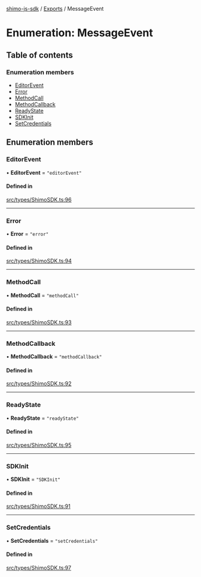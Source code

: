 [shimo-js-sdk](../README.md) / [Exports](../modules.md) / MessageEvent

# Enumeration: MessageEvent

## Table of contents

### Enumeration members

- [EditorEvent](MessageEvent.md#editorevent)
- [Error](MessageEvent.md#error)
- [MethodCall](MessageEvent.md#methodcall)
- [MethodCallback](MessageEvent.md#methodcallback)
- [ReadyState](MessageEvent.md#readystate)
- [SDKInit](MessageEvent.md#sdkinit)
- [SetCredentials](MessageEvent.md#setcredentials)

## Enumeration members

### EditorEvent

• **EditorEvent** = `"editorEvent"`

#### Defined in

[src/types/ShimoSDK.ts:96](https://github.com/shimohq/shimo-js-sdk/blob/d29b8a1/src/types/ShimoSDK.ts#L96)

___

### Error

• **Error** = `"error"`

#### Defined in

[src/types/ShimoSDK.ts:94](https://github.com/shimohq/shimo-js-sdk/blob/d29b8a1/src/types/ShimoSDK.ts#L94)

___

### MethodCall

• **MethodCall** = `"methodCall"`

#### Defined in

[src/types/ShimoSDK.ts:93](https://github.com/shimohq/shimo-js-sdk/blob/d29b8a1/src/types/ShimoSDK.ts#L93)

___

### MethodCallback

• **MethodCallback** = `"methodCallback"`

#### Defined in

[src/types/ShimoSDK.ts:92](https://github.com/shimohq/shimo-js-sdk/blob/d29b8a1/src/types/ShimoSDK.ts#L92)

___

### ReadyState

• **ReadyState** = `"readyState"`

#### Defined in

[src/types/ShimoSDK.ts:95](https://github.com/shimohq/shimo-js-sdk/blob/d29b8a1/src/types/ShimoSDK.ts#L95)

___

### SDKInit

• **SDKInit** = `"SDKInit"`

#### Defined in

[src/types/ShimoSDK.ts:91](https://github.com/shimohq/shimo-js-sdk/blob/d29b8a1/src/types/ShimoSDK.ts#L91)

___

### SetCredentials

• **SetCredentials** = `"setCredentials"`

#### Defined in

[src/types/ShimoSDK.ts:97](https://github.com/shimohq/shimo-js-sdk/blob/d29b8a1/src/types/ShimoSDK.ts#L97)
